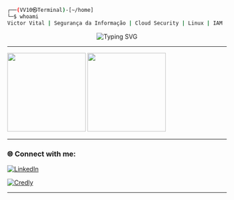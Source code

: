 ```bash
┌──(VV10㉿Terminal)-[~/home]
└─$ whoami
Victor Vital | Segurança da Informação | Cloud Security | Linux | IAM
```
<p align="center">
  <img src="https://readme-typing-svg.demolab.com?font=Fira+Code&size=20&pause=800&color=00FF00&center=true&vCenter=true&width=500&lines=Welcome+to+my+profile+|+VictorVital10;IT+professional+focusing+on+Cybersecurity." alt="Typing SVG" />
</p>

---

<div align="left">
  <img height="180em" src="https://github-readme-stats.vercel.app/api/top-langs/?username=VictorVital10&layout=compact&theme=chartreuse-dark"/>
  <img height="180em" src="https://github-readme-stats.vercel.app/api?username=VictorVital10&show_icons=true&theme=chartreuse-dark&count_private=true"/>
</div>

---

<h3>🌐 Connect with me:</h3>

[![LinkedIn](https://img.shields.io/badge/LinkedIn-VictorVital-0077B5?style=for-the-badge&logo=linkedin&logoColor=blue)](https://www.linkedin.com/in/victor-vital-6b6761275/)

[![Credly](https://img.shields.io/badge/Badges-Credly-F36D25?style=for-the-badge&logo=credly&logoColor=white)](https://www.credly.com/users/victor-vital.91eff746)

---
